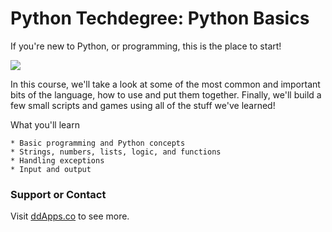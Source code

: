 # Python Techdegree: Python Basics
If you're new to Python, or programming, this is the place to start!

![](../art/courses/python_basics.png?raw=true)

 In this course, we'll take a look at some of the most common and important bits of the language, how to use and put them together. Finally, we'll build a few small scripts and games using all of the stuff we've learned!

What you'll learn

    * Basic programming and Python concepts
    * Strings, numbers, lists, logic, and functions
    * Handling exceptions
    * Input and output

### Support or Contact
Visit [ddApps.co](http://ddapps.co) to see more.
